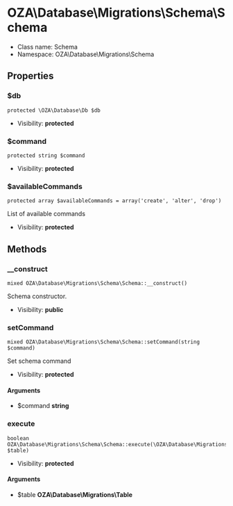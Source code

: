 OZA\Database\Migrations\Schema\Schema
===============






* Class name: Schema
* Namespace: OZA\Database\Migrations\Schema





Properties
----------


### $db

    protected \OZA\Database\Db $db





* Visibility: **protected**


### $command

    protected string $command





* Visibility: **protected**


### $availableCommands

    protected array $availableCommands = array('create', 'alter', 'drop')

List of available commands



* Visibility: **protected**


Methods
-------


### __construct

    mixed OZA\Database\Migrations\Schema\Schema::__construct()

Schema constructor.



* Visibility: **public**




### setCommand

    mixed OZA\Database\Migrations\Schema\Schema::setCommand(string $command)

Set schema command



* Visibility: **protected**


#### Arguments
* $command **string**



### execute

    boolean OZA\Database\Migrations\Schema\Schema::execute(\OZA\Database\Migrations\Table $table)





* Visibility: **protected**


#### Arguments
* $table **OZA\Database\Migrations\Table**


